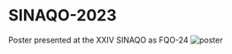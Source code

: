 # SINAQO-2023
Poster presented at the XXIV SINAQO as FQO-24
![poster](https://github.com/ZanardiMM/SINAQO-2023/assets/101136961/d3892b02-4524-4235-8472-d277b1a10081)
